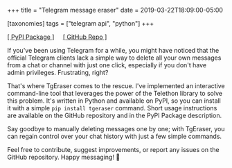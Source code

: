 +++
title = "Telegram message eraser"
date = 2019-03-22T18:09:00-05:00

[taxonomies]
tags = ["telegram api", "python"]
+++

[[ PyPI Package ]](https://pypi.org/project/tgeraser/)&nbsp;&nbsp;&nbsp;&nbsp;&nbsp;[[ GitHub Repo ]](https://github.com/en9inerd/tgeraser)

If you've been using Telegram for a while, you might have noticed that the official Telegram clients lack a simple way to delete all your own messages from a chat or channel with just one click, especially if you don't have admin privileges. Frustrating, right?

That's where TgEraser comes to the rescue. I've implemented an interactive command-line tool that leverages the power of the Telethon library to solve this problem. It's written in Python and available on PyPI, so you can install it with a simple `pip install tgeraser` command. Short usage instructions are available on the GitHub repository and in the PyPI Package description.

Say goodbye to manually deleting messages one by one; with TgEraser, you can regain control over your chat history with just a few simple commands.

Feel free to contribute, suggest improvements, or report any issues on the GitHub repository. Happy messaging! :rocket:
